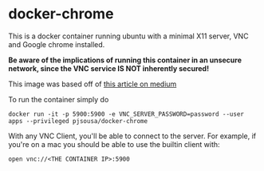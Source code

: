 # docker-chrome

This is a docker container running ubuntu with a minimal X11 server, VNC and Google chrome installed.

**Be aware of the implications of running this container in an unsecure network, since the VNC service IS NOT inherently secured!**

This image was based off of [this article on medium](https://medium.com/dot-debug/running-chrome-in-a-docker-container-a55e7f4da4a8)

To run the container simply do

    docker run -it -p 5900:5900 -e VNC_SERVER_PASSWORD=password --user apps --privileged pjsousa/docker-chrome
   
With any VNC Client, you'll be able to connect to the server. For example, if you're on a mac you should be able to use the builtin client with:

    open vnc://<THE CONTAINER IP>:5900

